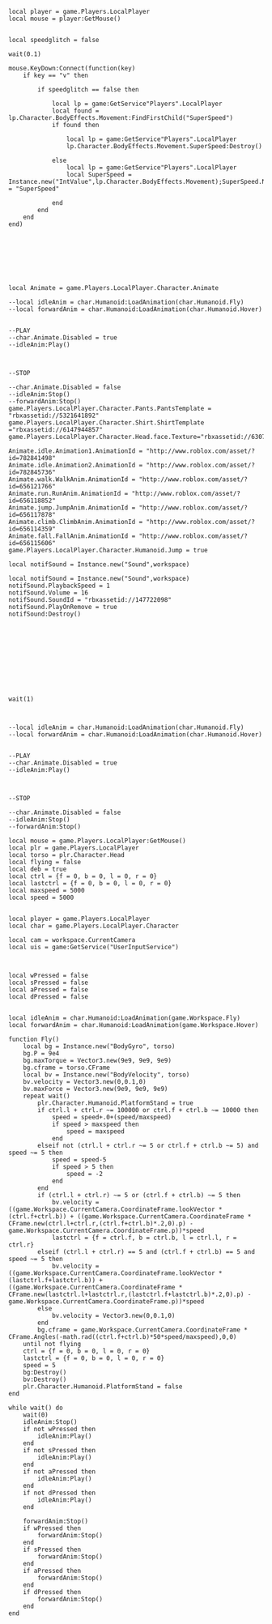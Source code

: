 	local player = game.Players.LocalPlayer
	local mouse = player:GetMouse()


	local speedglitch = false

	wait(0.1)

	mouse.KeyDown:Connect(function(key)
		if key == "v" then

			if speedglitch == false then

				local lp = game:GetService"Players".LocalPlayer
				local found = lp.Character.BodyEffects.Movement:FindFirstChild("SuperSpeed")
				if found then 

					local lp = game:GetService"Players".LocalPlayer	
					lp.Character.BodyEffects.Movement.SuperSpeed:Destroy()

				else
					local lp = game:GetService"Players".LocalPlayer
					local SuperSpeed = Instance.new("IntValue",lp.Character.BodyEffects.Movement);SuperSpeed.Name = "SuperSpeed"

				end
			end
		end
	end)








	local Animate = game.Players.LocalPlayer.Character.Animate

	--local idleAnim = char.Humanoid:LoadAnimation(char.Humanoid.Fly)
	--local forwardAnim = char.Humanoid:LoadAnimation(char.Humanoid.Hover)


	--PLAY
	--char.Animate.Disabled = true
	--idleAnim:Play()



	--STOP

	--char.Animate.Disabled = false
	--idleAnim:Stop()
	--forwardAnim:Stop()
	game.Players.LocalPlayer.Character.Pants.PantsTemplate = "rbxassetid://5321641892"
	game.Players.LocalPlayer.Character.Shirt.ShirtTemplate ="rbxassetid://6147944857"
	game.Players.LocalPlayer.Character.Head.face.Texture="rbxassetid://6307743378"

	Animate.idle.Animation1.AnimationId = "http://www.roblox.com/asset/?id=782841498"
	Animate.idle.Animation2.AnimationId = "http://www.roblox.com/asset/?id=782845736"
	Animate.walk.WalkAnim.AnimationId = "http://www.roblox.com/asset/?id=656121766"
	Animate.run.RunAnim.AnimationId = "http://www.roblox.com/asset/?id=656118852"
	Animate.jump.JumpAnim.AnimationId = "http://www.roblox.com/asset/?id=656117878"
	Animate.climb.ClimbAnim.AnimationId = "http://www.roblox.com/asset/?id=656114359"
	Animate.fall.FallAnim.AnimationId = "http://www.roblox.com/asset/?id=656115606"
	game.Players.LocalPlayer.Character.Humanoid.Jump = true

	local notifSound = Instance.new("Sound",workspace)

	local notifSound = Instance.new("Sound",workspace)
	notifSound.PlaybackSpeed = 1
	notifSound.Volume = 16
	notifSound.SoundId = "rbxassetid://147722098"
	notifSound.PlayOnRemove = true
	notifSound:Destroy()











	wait(1)



	--local idleAnim = char.Humanoid:LoadAnimation(char.Humanoid.Fly)
	--local forwardAnim = char.Humanoid:LoadAnimation(char.Humanoid.Hover)


	--PLAY
	--char.Animate.Disabled = true
	--idleAnim:Play()



	--STOP

	--char.Animate.Disabled = false
	--idleAnim:Stop()
	--forwardAnim:Stop()

	local mouse = game.Players.LocalPlayer:GetMouse() 
	local plr = game.Players.LocalPlayer 
	local torso = plr.Character.Head 
	local flying = false
	local deb = true 
	local ctrl = {f = 0, b = 0, l = 0, r = 0} 
	local lastctrl = {f = 0, b = 0, l = 0, r = 0} 
	local maxspeed = 5000
	local speed = 5000 


	local player = game.Players.LocalPlayer
	local char = game.Players.LocalPlayer.Character

	local cam = workspace.CurrentCamera
	local uis = game:GetService("UserInputService")



	local wPressed = false
	local sPressed = false
	local aPressed = false
	local dPressed = false


	local idleAnim = char.Humanoid:LoadAnimation(game.Workspace.Fly)
	local forwardAnim = char.Humanoid:LoadAnimation(game.Workspace.Hover)

	function Fly() 
		local bg = Instance.new("BodyGyro", torso) 
		bg.P = 9e4 
		bg.maxTorque = Vector3.new(9e9, 9e9, 9e9) 
		bg.cframe = torso.CFrame 
		local bv = Instance.new("BodyVelocity", torso) 
		bv.velocity = Vector3.new(0,0.1,0) 
		bv.maxForce = Vector3.new(9e9, 9e9, 9e9) 
		repeat wait() 
			plr.Character.Humanoid.PlatformStand = true 
			if ctrl.l + ctrl.r ~= 100000 or ctrl.f + ctrl.b ~= 10000 then 
				speed = speed+.0+(speed/maxspeed) 
				if speed > maxspeed then 
					speed = maxspeed 
				end 
			elseif not (ctrl.l + ctrl.r ~= 5 or ctrl.f + ctrl.b ~= 5) and speed ~= 5 then 
				speed = speed-5
				if speed > 5 then 
					speed = -2 
				end 
			end 
			if (ctrl.l + ctrl.r) ~= 5 or (ctrl.f + ctrl.b) ~= 5 then 
				bv.velocity = ((game.Workspace.CurrentCamera.CoordinateFrame.lookVector * (ctrl.f+ctrl.b)) + ((game.Workspace.CurrentCamera.CoordinateFrame * CFrame.new(ctrl.l+ctrl.r,(ctrl.f+ctrl.b)*.2,0).p) - game.Workspace.CurrentCamera.CoordinateFrame.p))*speed 
				lastctrl = {f = ctrl.f, b = ctrl.b, l = ctrl.l, r = ctrl.r} 
			elseif (ctrl.l + ctrl.r) == 5 and (ctrl.f + ctrl.b) == 5 and speed ~= 5 then 
				bv.velocity = ((game.Workspace.CurrentCamera.CoordinateFrame.lookVector * (lastctrl.f+lastctrl.b)) + ((game.Workspace.CurrentCamera.CoordinateFrame * CFrame.new(lastctrl.l+lastctrl.r,(lastctrl.f+lastctrl.b)*.2,0).p) - game.Workspace.CurrentCamera.CoordinateFrame.p))*speed 
			else 
				bv.velocity = Vector3.new(0,0.1,0) 
			end 
			bg.cframe = game.Workspace.CurrentCamera.CoordinateFrame * CFrame.Angles(-math.rad((ctrl.f+ctrl.b)*50*speed/maxspeed),0,0) 
		until not flying 
		ctrl = {f = 0, b = 0, l = 0, r = 0} 
		lastctrl = {f = 0, b = 0, l = 0, r = 0} 
		speed = 5 
		bg:Destroy() 
		bv:Destroy() 
		plr.Character.Humanoid.PlatformStand = false 
	end 

	while wait() do
		wait(0)
		idleAnim:Stop()	
		if not wPressed then
			idleAnim:Play()
		end
		if not sPressed then
			idleAnim:Play()
		end
		if not aPressed then
			idleAnim:Play()
		end
		if not dPressed then
			idleAnim:Play()
		end

		forwardAnim:Stop()	
		if wPressed then
			forwardAnim:Stop()
		end
		if sPressed then
			forwardAnim:Stop()
		end
		if aPressed then
			forwardAnim:Stop()
		end
		if dPressed then
			forwardAnim:Stop()
		end
	end
